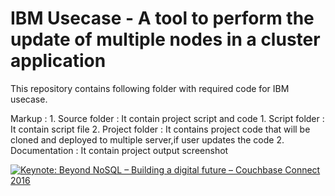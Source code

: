 # IBM Usecase - A tool to perform the update of multiple nodes in a cluster application

This repository contains following folder with required code for IBM usecase.

Markup : 1. Source folder : It contain project script and code
              1. Script folder : It contain script file 
              2. Project folder : It contains project code that will be cloned and deployed to multiple server,if user updates the code
          2. Documentation : It contain project output screenshot
          

[![Keynote: Beyond NoSQL – Building a digital future – Couchbase Connect 2016](https://img.youtube.com/vi/Bq8zkcbnRac/0.jpg)](https://youtu.be/Bq8zkcbnRac?t=1579) 
